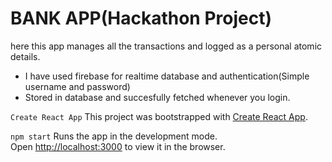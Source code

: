 # BANK APP(Hackathon Project)
here this app manages all the transactions and logged as a personal atomic details.
* I have used firebase for realtime database and authentication(Simple username and password)
* Stored in database and succesfully fetched whenever you login.

`Create React App`
  This project was bootstrapped with [Create React App](https://github.com/facebook/create-react-app).


`npm start`
    Runs the app in the development mode.\
     Open [http://localhost:3000](http://localhost:3000) to view it in the browser.



